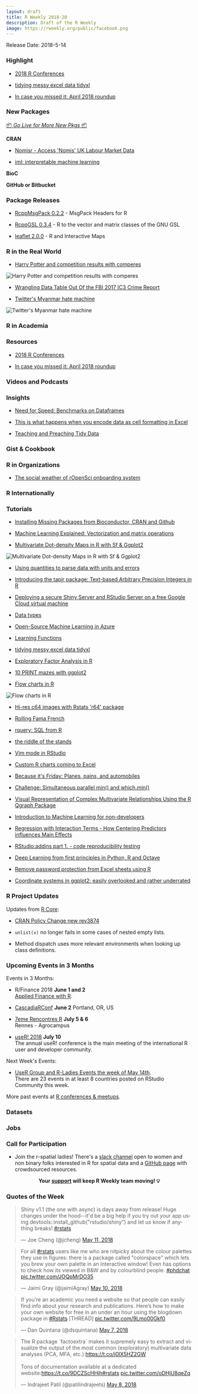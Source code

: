 ```yaml
---
layout: draft
title: R Weekly 2018-20
description: Draft of the R Weekly
image: https://rweekly.org/public/facebook.png
---
```


Release Date: 2018-5-14

###  Highlight

+ [2018 R Conferences](https://rviews.rstudio.com/2018/05/11/2018-r-conferences/)

+ [tidying messy excel data tidyxl](https://statbandit.wordpress.com/2018/05/08/tidying-messy-excel-data-tidyxl/)

+ [In case you missed it: April 2018 roundup](http://blog.revolutionanalytics.com/2018/05/in-case-you-missed-it-april-2018-roundup.html)

###  New Packages

<p class="added-hostname"><a href="https://rweekly.org/live" target="_blank" class="externalLink">📦 <i>Go Live for More New Pkgs</i> 📦</a></p>

**CRAN**

+ [Nomisr - Access 'Nomis' UK Labour Market Data](https://ropensci.org/technotes/2018/05/08/nomisr/)

+ [iml: interpretable machine learning](https://github.com/christophM/iml)

**BioC**


**GitHub or Bitbucket**


### Package Releases

+ [RcppMsgPack 0.2.2](http://dirk.eddelbuettel.com/blog/2018/05/06#rcppmsgpack_0.2.2) - MsgPack Headers for R

+ [RcppGSL 0.3.4](http://dirk.eddelbuettel.com/blog/2018/05/07#rcppgsl_0.3.4) -  R to the vector and matrix classes of the GNU GSL

+ [leaflet 2.0.0](https://blog.rstudio.com/2018/05/10/leaflet-2-0-0/) - R and Interactive Maps

### R in the Real World

+ [Harry Potter and competition results with comperes](http://www.questionflow.org/2018/05/09/harry-potter-and-competition-results-with-comperes/)

![Harry Potter and competition results with comperes](https://github.com/rweekly/image/blob/master/2018/book-score_distribution-1.png)

+ [Wrangling Data Table Out Of the FBI 2017 IC3 Crime Report](https://rud.is/b/2018/05/08/wrangling-data-table-out-of-the-fbi-2017-ic3-crime-report/)

+ [Twitter's Myanmar hate machine](http://rayms.github.io/2018-05-09-twitter-s-myanmar-hate-machine/)

![Twitter's Myanmar hate machine](https://raw.githubusercontent.com/rweekly/image/master/2018/moekyaw_accounts.png)

###  R in Academia



###  Resources

+ [2018 R Conferences](https://rviews.rstudio.com/2018/05/11/2018-r-conferences/)

+ [In case you missed it: April 2018 roundup](http://blog.revolutionanalytics.com/2018/05/in-case-you-missed-it-april-2018-roundup.html)

###  Videos and Podcasts




### Insights

+ [Need for Speed: Benchmarks on Dataframes](https://www.eokodie.com/blog/need-for-speed-benchmarks-on-dataframes/)

+ [This is what happens when you encode data as cell formatting in Excel](https://luisdva.github.io/rstats/excel-trivia/)

+ [Teaching and Preaching Tidy Data](http://kgilds.rbind.io/2018/05/10/data-literacy/)

### Gist & Cookbook




###  R in Organizations

+ [The social weather of rOpenSci onboarding system](https://ropensci.org/blog/2018/05/10/onboarding-social-weather/)


### R Internationally



###  Tutorials

+ [Installing Missing Packages from Bioconductor, CRAN and Github](https://www.eokodie.com/blog/installing-missing-packages-from-bioconductor-cran-and-github/)

+ [Machine Learning Explained: Vectorization and matrix operations](http://enhancedatascience.com/2018/05/07/machine-learning-explained-vectorization-matrix-operations/)

+ [Multivariate Dot-density Maps in R with Sf & Ggplot2](https://www.cultureofinsight.com/blog/2018/05/02/2018-04-08-multivariate-dot-density-maps-in-r-with-sf-ggplot2/)

![Multivariate Dot-density Maps in R with Sf & Ggplot2](https://raw.githubusercontent.com/rweekly/image/master/2018/dot-dens.png)

+ [Using quantities to parse data with units and errors](http://r-spatial.org//r/2018/05/07/parsing-quantities.html)

+ [Introducing the tapir package: Text-based Arbitrary Precision Integers in R](https://coolbutuseless.github.io/2018/05/07/introducing-the-tapir-package-text-based-arbitrary-precision-integers-in-r/)

+ [Deploying a secure Shiny Server and RStudio Server on a free Google Cloud virtual machine](http://www.simoncoulombe.com/2018/05/07/protected_free_shiny/)

+ [Data types](https://itsalocke.com/blog/data-types/)

+ [Open-Source Machine Learning in Azure](http://blog.revolutionanalytics.com/2018/05/open-source-machine-learning-in-azure.html)

+ [Learning Functions](http://kgilds.rbind.io/2018/05/08/learning-functions/)

+ [tidying messy excel data tidyxl](https://statbandit.wordpress.com/2018/05/08/tidying-messy-excel-data-tidyxl/)

+ [Exploratory Factor Analysis in R](https://r-posts.com/exploratory-factor-analysis-in-r/)

+ [10 PRINT mazes with ggplot2](https://tjmahr.github.io/10-print-mazes-with-ggplot2/)

+ [Flow charts in R](https://aghaynes.wordpress.com/2018/05/09/flow-charts-in-r/)

![Flow charts in R](https://raw.githubusercontent.com/rweekly/image/master/2018/flowtemp.png)

+ [Hi-res c64 images with Rstats 'r64' package](https://coolbutuseless.github.io/2018/05/10/hi-res-c64-images-with-rstats-r64-package/)

+ [Rolling Fama French](https://rviews.rstudio.com/2018/05/10/rolling-fama-french/)

+ [rquery: SQL from R](http://www.win-vector.com/blog/2018/05/rquery-sql-from-r/)

+ [the riddle of the stands](https://xianblog.wordpress.com/2018/05/11/the-riddle-of-the-stands/)

+ [Vim mode in RStudio](https://uncmbbtrivia.netlify.com/post/2018/05/11/vim-mode-in-rstudio/)

+ [Custom R charts coming to Excel](http://blog.revolutionanalytics.com/2018/05/powerbi-custom-visuals-in-excel.html)

+ [Because it's Friday: Planes, pains, and automobiles](http://blog.revolutionanalytics.com/2018/05/because-its-friday-planes-pains-and-automobiles.html)

+ [Challenge: Simultaneous parallel min() and which.min()](https://coolbutuseless.github.io/2018/05/12/challenge-simultaneous-parallel-min-and-which.min/)


+ [Visual Representation of Complex Multivariate Relationships Using the R Qgraph Package](https://dmwiig.net/2018/05/07/an-r-tutorial-visual-representation-of-complex-multivariate-relationships-using-the-r-qgraph-package-part-two-repost/)

+ [Introduction to Machine Learning for non-developers](https://blog.datascienceheroes.com/introduction-to-machine-learning-for-non-developers/)

+ [Regression with Interaction Terms - How Centering Predictors influences Main Effects](http://jmbh.github.io//CenteringPredictors/)

+ [RStudio:addins part 1. - code reproducibility testing](https://jozefhajnala.gitlab.io/r/r101-addin-reproducibility/)

+ [Deep Learning from first principles in Python, R and Octave](https://gigadom.wordpress.com/2018/05/06/deep-learning-from-first-principles-in-python-r-and-octave-part-8/)

+ [Remove password protection from Excel sheets using R](https://ryouready.wordpress.com/2018/05/06/remove-password-protection-from-excel-sheets-using-r/)

+ [Coordinate systems in ggplot2: easily overlooked and rather underrated](https://www.statworx.com/de/blog/coordinate-systems-in-ggplot2-easily-overlooked-and-rather-underrated/)

<!--<div class="post-more-begin"></div><div class="post-more-end"></div>-->


###  R Project Updates

Updates from [R Core](http://developer.r-project.org/blosxom.cgi/R-devel/NEWS):

+ [CRAN Policy Change new rev3874](https://github.com/eddelbuettel/crp/commit/a5b3c8a9bb9e61d4f1d7f915391740ae451ab3c8)

+ `unlist(x)` no longer fails in some cases of nested empty lists.

+ Method dispatch uses more relevant environments when looking up class definitions.

###  Upcoming Events in 3 Months

Events in 3 Months:

+ R/Finance 2018 **June 1 and 2** <br />
[Applied Finance with R](http://www.rinfinance.com).

+ [CascadiaRConf](https://cascadiarconf.com/) **June 2**
Portland, OR, US

+ [7eme Rencontres R](https://r2018-rennes.sciencesconf.org/)  **July 5 & 6** <br />
Rennes - Agrocampus

+ [useR! 2018](https://user2018.r-project.org/) **July 10** <br />
The annual useR! conference is the main meeting of the international R user and developer community.

<!--

+ [LatinR 2018](http://latin-r.com/) **Sept 4-5** <br />
Buenos Aires, Argentina.

-->
Next Week's Events:

+ [UseR Group and R-Ladies Events the week of May 14th](https://community.rstudio.com/t/upcoming-r-community-events-week-of-2018-05-14/8131).<br />
There are 23 events in at least 8 countries posted on RStudio Community this week.<br />

More past events at [R conferences & meetups](https://conf.rweekly.org).


### Datasets




### Jobs




###  Call for Participation

+ Join the r-spatial ladies! There's a [slack channel](https://join.slack.com/t/r-spatialladies/shared_invite/enQtMzU1MTIwMjU2NzUyLTBkZjU1NDFiZGU3YzNmN2Y0Y2NiYTM2Njk2ZjI5M2IyMTNiNjI3ZDQ4MzEyMjQxNjM2YWU2ZGVkZWRiYmU1ZDM) open to women and non binary folks interested in R for spatial data and a [GitHub page](https://github.com/rspatialladies) with crowdsourced resources.

<p class="hide-support added-hostname support-rweekly" style="text-align: center;font-weight: bold;">Your <a class="non-visited externalLink" href="https://www.patreon.com/rweekly" onclick="pas(this)">support</a> will keep R Weekly team moving! 💡</p>

###  Quotes of the Week

<blockquote class="twitter-tweet" data-lang="en"><p lang="en" dir="ltr">Shiny v1.1 (the one with async) is days away from release! Huge changes under the hood--it&#39;d be a big help if you try out your app using devtools::install_github(&quot;rstudio/shiny&quot;) and let us know if anything breaks! <a href="https://twitter.com/hashtag/rstats?src=hash&amp;ref_src=twsrc%5Etfw">#rstats</a></p>&mdash; Joe Cheng (@jcheng) <a href="https://twitter.com/jcheng/status/994980498605621248?ref_src=twsrc%5Etfw">May 11, 2018</a></blockquote>

<blockquote class="twitter-tweet" data-lang="en"><p lang="en" dir="ltr">For all <a href="https://twitter.com/hashtag/rstats?src=hash&amp;ref_src=twsrc%5Etfw">#rstats</a> users like me who are nitpicky about the colour palettes they use in figures: there is a package called &quot;colorspace&quot; which lets you brew your own palette in an interactive window! Even has options to check how its viewed in B&amp;W and by colourblind people. <a href="https://twitter.com/hashtag/phdchat?src=hash&amp;ref_src=twsrc%5Etfw">#phdchat</a> <a href="https://t.co/JOQpMrDO35">pic.twitter.com/JOQpMrDO35</a></p>&mdash; Jaimi Gray (@jaimiAgray) <a href="https://twitter.com/jaimiAgray/status/994392251206844416?ref_src=twsrc%5Etfw">May 10, 2018</a></blockquote>

<blockquote class="twitter-tweet" data-lang="en"><p lang="en" dir="ltr">If you’re an academic you need a website so that people can easily find info about your research and publications. Here’s how to make your own website for free in an under an hour using the blogdown package in <a href="https://twitter.com/hashtag/Rstats?src=hash&amp;ref_src=twsrc%5Etfw">#Rstats</a> [THREAD] <a href="https://t.co/9Lmo00Gkf0">pic.twitter.com/9Lmo00Gkf0</a></p>&mdash; Dan Quintana (@dsquintana) <a href="https://twitter.com/dsquintana/status/993410504570888192?ref_src=twsrc%5Etfw">May 7, 2018</a></blockquote>

<blockquote class="twitter-tweet" data-lang="en"><p lang="en" dir="ltr">The R package `factoextra` makes it supremely easy to extract and visualize the output of the most common (exploratory) multivariate data analyses (PCA, MFA, etc.):<a href="https://t.co/j0IX5HZ2GW">https://t.co/j0IX5HZ2GW</a><br><br>Tons of documentation available at a dedicated website:<a href="https://t.co/9DCZScHHjh">https://t.co/9DCZScHHjh</a><a href="https://twitter.com/hashtag/rstats?src=hash&amp;ref_src=twsrc%5Etfw">#rstats</a> <a href="https://t.co/oDHjU8qeZq">pic.twitter.com/oDHjU8qeZq</a></p>&mdash; Indrajeet Patil (@patilindrajeets) <a href="https://twitter.com/patilindrajeets/status/993974774526365696?ref_src=twsrc%5Etfw">May 8, 2018</a></blockquote>

